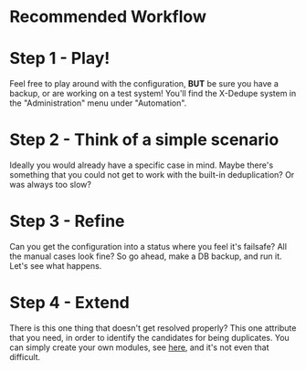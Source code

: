 # Recommended Workflow

# Step 1 - Play!

Feel free to play around with the configuration, **BUT** be sure
you have a backup, or are working on a test system! You'll find the X-Dedupe system in the "Administration" menu under
"Automation".


# Step 2 - Think of a simple scenario

Ideally you would already have a specific case in mind. Maybe
there's something that you could not get to work with the built-in 
deduplication? Or was always too slow?


# Step 3 - Refine

Can you get the configuration into a status where you feel it's
failsafe? All the manual cases look fine? So go ahead, make a DB backup,
and run it. Let's see what happens.


# Step 4 - Extend

There is this one thing that doesn't get resolved properly? This one 
attribute that you need, in order to identify the candidates 
for being duplicates. You can simply create your own modules, 
see [here](extensibility.md), and it's not even that difficult.



